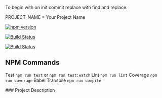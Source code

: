 To begin with on init commit replace with find and replace. 

PROJECT_NAME = Your Project Name

[![npm version](https://badge.fury.io/js/PROJECT_NAME.svg)](http://badge.fury.io/js/PROJECT_NAME)

[![Build Status](https://travis-ci.org/pebblecode/PROJECT_NAME.svg)](https://travis-ci.org/pebblecode/PROJECT_NAME)

[![Build Status](https://travis-ci.org/pebblecode/PROJECT_NAME.svg)](https://travis-ci.org/pebblecode/PROJECT_NAME)

## NPM Commands
Test `npm run test` or `npm run test:watch`
Lint `npm run lint`
Coverage `npm run coverage`
Babel Transpile `npm run compile`

### Project Description

